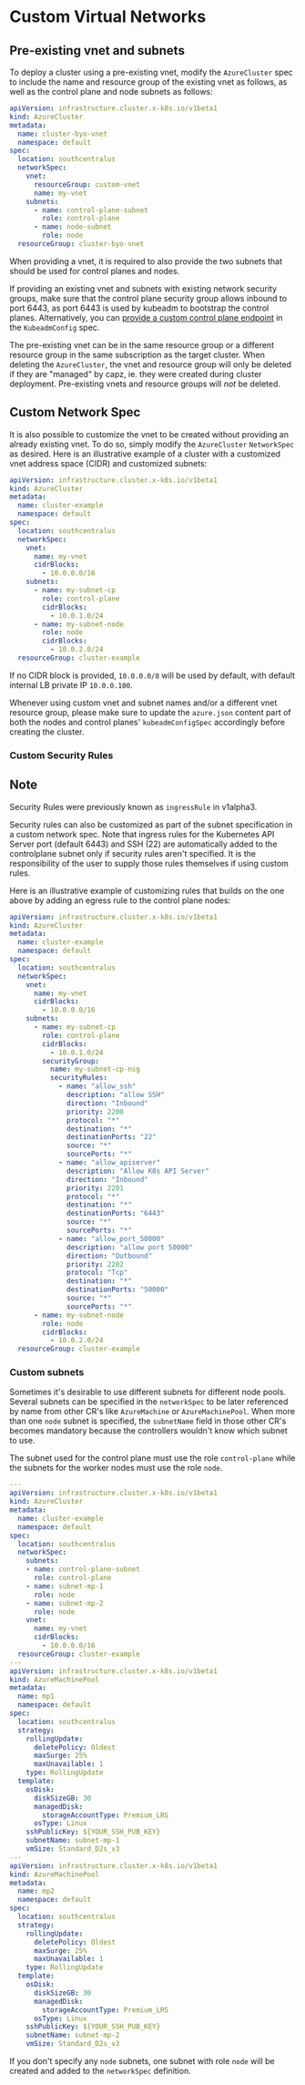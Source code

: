 # Custom Virtual Networks

## Pre-existing vnet and subnets

To deploy a cluster using a pre-existing vnet, modify the `AzureCluster` spec to include the name and resource group of the existing vnet as follows, as well as the control plane and node subnets as follows:

```yaml
apiVersion: infrastructure.cluster.x-k8s.io/v1beta1
kind: AzureCluster
metadata:
  name: cluster-byo-vnet
  namespace: default
spec:
  location: southcentralus
  networkSpec:
    vnet:
      resourceGroup: custom-vnet
      name: my-vnet
    subnets:
      - name: control-plane-subnet
        role: control-plane
      - name: node-subnet
        role: node
  resourceGroup: cluster-byo-vnet
  ```

When providing a vnet, it is required to also provide the two subnets that should be used for control planes and nodes.

If providing an existing vnet and subnets with existing network security groups, make sure that the control plane security group allows inbound to port 6443, as port 6443 is used by kubeadm to bootstrap the control planes. Alternatively, you can [provide a custom control plane endpoint](https://github.com/kubernetes-sigs/cluster-api-bootstrap-provider-kubeadm#kubeadmconfig-objects) in the `KubeadmConfig` spec.

The pre-existing vnet can be in the same resource group or a different resource group in the same subscription as the target cluster. When deleting the `AzureCluster`, the vnet and resource group will only be deleted if they are "managed" by capz, ie. they were created during cluster deployment. Pre-existing vnets and resource groups will *not* be deleted.

## Custom Network Spec

It is also possible to customize the vnet to be created without providing an already existing vnet. To do so, simply modify the `AzureCluster` `NetworkSpec` as desired. Here is an illustrative example of a cluster with a customized vnet address space (CIDR) and customized subnets:

```yaml
apiVersion: infrastructure.cluster.x-k8s.io/v1beta1
kind: AzureCluster
metadata:
  name: cluster-example
  namespace: default
spec:
  location: southcentralus
  networkSpec:
    vnet:
      name: my-vnet
      cidrBlocks: 
        - 10.0.0.0/16
    subnets:
      - name: my-subnet-cp
        role: control-plane
        cidrBlocks: 
          - 10.0.1.0/24
      - name: my-subnet-node
        role: node
        cidrBlocks: 
          - 10.0.2.0/24
  resourceGroup: cluster-example
  ```

If no CIDR block is provided, `10.0.0.0/8` will be used by default, with default internal LB private IP `10.0.0.100`.

Whenever using custom vnet and subnet names and/or a different vnet resource group, please make sure to update the `azure.json` content part of both the nodes and control planes' `kubeadmConfigSpec` accordingly before creating the cluster.

### Custom Security Rules

<aside class="note">

<h1> Note </h1>

Security Rules were previously known as `ingressRule` in v1alpha3.

</aside>

Security rules can also be customized as part of the subnet specification in a custom network spec.
Note that ingress rules for the Kubernetes API Server port (default 6443) and SSH (22) are automatically added to the controlplane subnet only if security rules aren't specified.
It is the responsibility of the user to supply those rules themselves if using custom rules.

Here is an illustrative example of customizing rules that builds on the one above by adding an egress rule to the control plane nodes:

```yaml
apiVersion: infrastructure.cluster.x-k8s.io/v1beta1
kind: AzureCluster
metadata:
  name: cluster-example
  namespace: default
spec:
  location: southcentralus
  networkSpec:
    vnet:
      name: my-vnet
      cidrBlocks: 
        - 10.0.0.0/16
    subnets:
      - name: my-subnet-cp
        role: control-plane
        cidrBlocks: 
          - 10.0.1.0/24
        securityGroup:
          name: my-subnet-cp-nsg
          securityRules:
            - name: "allow_ssh"
              description: "allow SSH"
              direction: "Inbound"
              priority: 2200
              protocol: "*"
              destination: "*"
              destinationPorts: "22"
              source: "*"
              sourcePorts: "*"
            - name: "allow_apiserver"
              description: "Allow K8s API Server"
              direction: "Inbound"
              priority: 2201
              protocol: "*"
              destination: "*"
              destinationPorts: "6443"
              source: "*"
              sourcePorts: "*"
            - name: "allow_port_50000"
              description: "allow port 50000"
              direction: "Outbound"
              priority: 2202
              protocol: "Tcp"
              destination: "*"
              destinationPorts: "50000"
              source: "*"
              sourcePorts: "*"
      - name: my-subnet-node
        role: node
        cidrBlocks: 
          - 10.0.2.0/24
  resourceGroup: cluster-example
```

### Custom subnets

Sometimes it's desirable to use different subnets for different node pools.
Several subnets can be specified in the `networkSpec` to be later referenced by name from other CR's like `AzureMachine` or `AzureMachinePool`.
When more than one `node` subnet is specified, the `subnetName` field in those other CR's becomes mandatory because the controllers wouldn't know which subnet to use.

The subnet used for the control plane must use the role `control-plane` while the subnets for the worker nodes must use the role `node`.


```yaml
---
apiVersion: infrastructure.cluster.x-k8s.io/v1beta1
kind: AzureCluster
metadata:
  name: cluster-example
  namespace: default
spec:
  location: southcentralus
  networkSpec:
    subnets:
    - name: control-plane-subnet
      role: control-plane
    - name: subnet-mp-1
      role: node
    - name: subnet-mp-2
      role: node
    vnet:
      name: my-vnet
      cidrBlocks:
        - 10.0.0.0/16
  resourceGroup: cluster-example
---
apiVersion: infrastructure.cluster.x-k8s.io/v1beta1
kind: AzureMachinePool
metadata:
  name: mp1
  namespace: default
spec:
  location: southcentralus
  strategy:
    rollingUpdate:
      deletePolicy: Oldest
      maxSurge: 25%
      maxUnavailable: 1
    type: RollingUpdate
  template:
    osDisk:
      diskSizeGB: 30
      managedDisk:
        storageAccountType: Premium_LRS
      osType: Linux
    sshPublicKey: ${YOUR_SSH_PUB_KEY}
    subnetName: subnet-mp-1
    vmSize: Standard_D2s_v3
---
apiVersion: infrastructure.cluster.x-k8s.io/v1beta1
kind: AzureMachinePool
metadata:
  name: mp2
  namespace: default
spec:
  location: southcentralus
  strategy:
    rollingUpdate:
      deletePolicy: Oldest
      maxSurge: 25%
      maxUnavailable: 1
    type: RollingUpdate
  template:
    osDisk:
      diskSizeGB: 30
      managedDisk:
        storageAccountType: Premium_LRS
      osType: Linux
    sshPublicKey: ${YOUR_SSH_PUB_KEY}
    subnetName: subnet-mp-2
    vmSize: Standard_D2s_v3
```

If you don't specify any `node` subnets, one subnet with role `node` will be created and added to the `networkSpec` definition.
